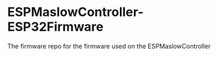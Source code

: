# ESPMaslowController-ESP32Firmware
The firmware repo for the firmware used on the ESPMaslowController
